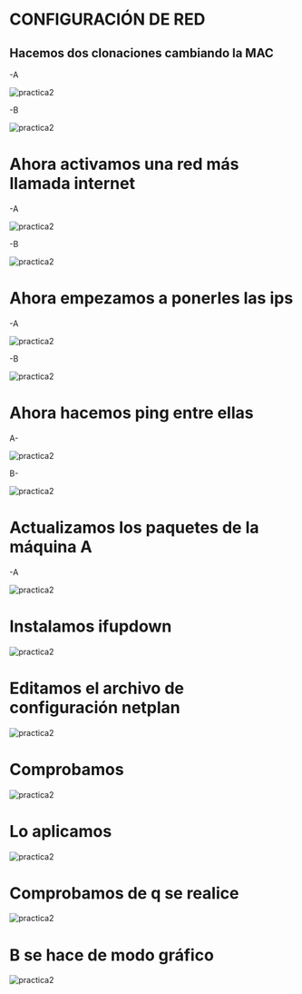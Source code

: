 # CONFIGURACIÓN DE RED
## Hacemos dos clonaciones cambiando la MAC

-A

![practica2](imagenes_red/im1.png)

-B

![practica2](imagenes_red/im2.png)


# Ahora activamos una red más llamada internet

-A

![practica2](imagenes_red/im3.png)

-B

![practica2](imagenes_red/im4.png)

# Ahora empezamos a ponerles las ips

-A

![practica2](imagenes_red/im5.png)

-B

![practica2](imagenes_red/im6.png)

# Ahora hacemos ping entre ellas

A-

![practica2](imagenes_red/im7.png)

B-

![practica2](imagenes_red/im8.png)

# Actualizamos los paquetes de la máquina A

-A

![practica2](imagenes_red/im9.png)

# Instalamos ifupdown

![practica2](imagenes_red/im10.png)

# Editamos el archivo de configuración netplan

![practica2](imagenes_red/im11.png)

# Comprobamos

![practica2](imagenes_red/im12.png)

# Lo aplicamos

![practica2](imagenes_red/im13.png)

# Comprobamos de q se realice

![practica2](imagenes_red/im14.png)

# B se hace de modo gráfico

![practica2](imagenes_red/im15.png)


